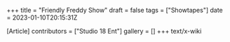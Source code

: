 +++
title = "Friendly Freddy Show"
draft = false
tags = ["Showtapes"]
date = 2023-01-10T20:15:31Z

[Article]
contributors = ["Studio 18 Ent"]
gallery = []
+++
text/x-wiki